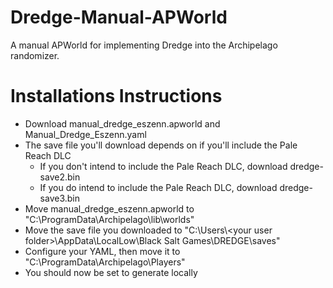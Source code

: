 # Dredge-Manual-APWorld
A manual APWorld for implementing Dredge into the Archipelago randomizer.

# Installations Instructions
- Download manual_dredge_eszenn.apworld and Manual_Dredge_Eszenn.yaml
- The save file you'll download depends on if you'll include the Pale Reach DLC
  - If you don't intend to include the Pale Reach DLC, download dredge-save2.bin
  - If you do intend to include the Pale Reach DLC, download dredge-save3.bin
- Move manual_dredge_eszenn.apworld to "C:\ProgramData\Archipelago\lib\worlds"
- Move the save file you downloaded to "C:\Users\\\<your user folder>\AppData\LocalLow\Black Salt Games\DREDGE\saves"
- Configure your YAML, then move it to "C:\ProgramData\Archipelago\Players"
- You should now be set to generate locally
